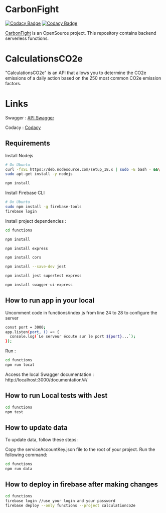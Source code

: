 # CarbonFight

[![Codacy Badge](https://app.codacy.com/project/badge/Grade/48178d7adaa54b29950b701f33a0893a)](https://app.codacy.com/gh/CarbonFight/calculation/dashboard?utm_source=gh&utm_medium=referral&utm_content=&utm_campaign=Badge_grade) [![Codacy Badge](https://app.codacy.com/project/badge/Coverage/48178d7adaa54b29950b701f33a0893a)](https://app.codacy.com/gh/CarbonFight/calculation/dashboard?utm_source=gh&utm_medium=referral&utm_content=&utm_campaign=Badge_coverage)

[CarbonFight](https://carbonfight.app) is an OpenSource project. 
This repository contains backend serverless functions.

# CalculationsCO2e
"CalculationsCO2e" is an API that allows you to determine the CO2e emissions of a daily action based on the 250 most common CO2e emission factors.

# Links
Swagger :  [API Swagger](https://api.carbonfight.app/v1/documentation/#/)

Codacy : [Codacy](https://app.codacy.com/gh/CarbonFight/calculation/dashboard)

## Requirements

Install Nodejs

```bash
# On Ubuntu
curl -fsSL https://deb.nodesource.com/setup_18.x | sudo -E bash - &&\
sudo apt-get install -y nodejs

npm install
```

Install Firebase CLI

```bash
# On Ubuntu
sudo npm install -g firebase-tools
firebase login
```

Install project dependencies : 

```bash
cd functions
```

```bash
npm install
```

```bash
npm install express
```

```bash
npm install cors
```

```bash
npm install --save-dev jest
```

```bash
npm install jest supertest express
```

```bash
npm install swagger-ui-express
```

## How to run app in your local

Uncomment code in functions/index.js from line 24 to 28 to configure the server

```bash
const port = 3000;
app.listen(port, () => {
  console.log(`Le serveur écoute sur le port ${port}...`);
});
```

Run :
```bash
cd functions
npm run local
```

Access the local Swagger documentation : http://localhost:3000/documentation/#/

## How to run Local tests with Jest

```bash
cd functions
npm test 
```


## How to update data

To update data, follow these steps:

Copy the serviceAccountKey.json file to the root of your project.
Run the following command:

```bash
cd functions
npm run data
```

## How to deploy in firebase after making changes

```bash
cd functions
firebase login //use your login and your password
firebase deploy --only functions --project calculationco2e
```
